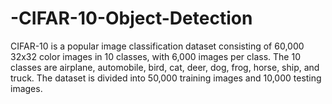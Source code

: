 # -CIFAR-10-Object-Detection
CIFAR-10 is a popular image classification dataset consisting of 60,000 32x32 color images in 10 classes, with 6,000 images per class. The 10 classes are airplane, automobile, bird, cat, deer, dog, frog, horse, ship, and truck. The dataset is divided into 50,000 training images and 10,000 testing images.
